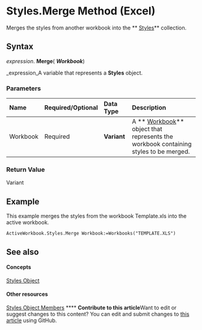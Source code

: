 
# Styles.Merge Method (Excel)

Merges the styles from another workbook into the  ** [Styles](146effdc-e007-814d-b110-f7bd944fc15f.md)** collection.


## Syntax

 _expression_. **Merge**( **_Workbook_**)

 _expression_A variable that represents a  **Styles** object.


### Parameters



|**Name**|**Required/Optional**|**Data Type**|**Description**|
|:-----|:-----|:-----|:-----|
|Workbook|Required| **Variant**|A  ** [Workbook](8c00aa60-c974-eed3-0812-3c9625eb0d4c.md)** object that represents the workbook containing styles to be merged.|

### Return Value

Variant


## Example

This example merges the styles from the workbook Template.xls into the active workbook.


```
ActiveWorkbook.Styles.Merge Workbook:=Workbooks("TEMPLATE.XLS")
```


## See also


#### Concepts


 [Styles Object](146effdc-e007-814d-b110-f7bd944fc15f.md)
#### Other resources


 [Styles Object Members](79790248-557c-ff11-94e0-4d9c8f4f71c0.md)
****   **Contribute to this article**Want to edit or suggest changes to this content? You can edit and submit changes to  [this article](https://github.com/jhershey00/VBA_Excel_Test/OpenXMLCon/articles/b2212f10-c16b-7108-8281-1c0375448f6d.md) using GitHub.

